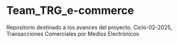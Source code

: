 # Team_TRG_e-commerce
Repositorio destinado a los avances del proyecto. Ciclo-02-2025, Transacciones Comerciales por Medios Electrónicos
